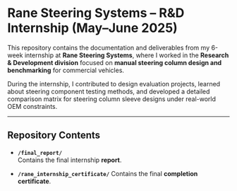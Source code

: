 # Rane Steering Systems – R&D Internship (May–June 2025)

This repository contains the documentation and deliverables from my 6-week internship at **Rane Steering Systems**, where I worked in the **Research & Development division** focused on **manual steering column design and benchmarking** for commercial vehicles.

During the internship, I contributed to design evaluation projects, learned about steering component testing methods, and developed a detailed comparison matrix for steering column sleeve designs under real-world OEM constraints.

---

## Repository Contents

- **`/final_report/`**  
  Contains the final internship **report**.

- **`/rane_internship_certificate/`**
  Contains the final **completion certificate**.

